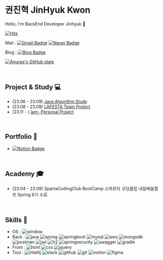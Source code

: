 # 권진혁 JinHyuk Kwon
Hello, I'm BackEnd Developer Jinhyuk 👋

[![Hits](https://hits.seeyoufarm.com/api/count/incr/badge.svg?url=https%3A%2F%2Fgithub.com%2F05030522&count_bg=%2379C83D&title_bg=%23555555&icon=&icon_color=%23E7E7E7&title=hits&edge_flat=false)](https://hits.seeyoufarm.com)


Mail : 
[![Gmail Badge](https://img.shields.io/badge/Gmail-d14836?style=flat-square&logo=Google&logoColor=white&link=mailto:kjinhx96@gmail.com)](mailto:kjinhx96@gmail.com)
[![Naver Badge](https://img.shields.io/badge/Naver-03C75A?style=flat-square&logo=Naver&logoColor=white&link=mailto:kjinhx05@naver.com)](mailto:kjinhx05@naver.com)

Blog : 
[![Blog Badge](http://img.shields.io/badge/Blog-brightgreen?style=flat-square&logo=Naver&logoColor=white&link=https://blog.naver.com/kjinhx05)](https://blog.naver.com/kjinhx05)


[![Anurag's GitHub stats](https://github-readme-stats.vercel.app/api?username=05030522&show_icons=true&theme=radical)](https://github.com/anuraghazra/github-readme-stats)

<br>

## Project & Study 💻
- (23.06 - 23.09) [Jave Algorithm Study](https://github.com/05030522/Java_Study)
- (23.08 - 23.09) [LAFESTA Team Project](https://github.com/LaFesta7/LikeFesta)
- (23.11 - ) [Iam- Personal Project](https://github.com/05030522/Iam-)

<br>

## Portfolio 📘
- [![Notion Badge](http://img.shields.io/badge/Notion-000000?style=flat-square&logo=Notion&link=https://chatter-vision-9fa.notion.site/3535069952a742928fe24a19eb152e75?pvs=4)](https://chatter-vision-9fa.notion.site/3535069952a742928fe24a19eb152e75?pvs=4)

<br>

## Academy 🎓
- (23.04 - 23.09) SpartaCodingClub BootCamp 스파르타 코딩클럽 내일배움캠프 Spring 6기 수료

<br>

## Skills 🔧
 - OS :  ![window](https://img.shields.io/badge/Windows-0078D6?style=for-the-badge&logo=windows&logoColor=white)
 - Back : ![java](https://img.shields.io/badge/Java-ED8B00?style=for-the-badge&logo=openjdk&logoColor=white) ![spring](https://img.shields.io/badge/Spring-6DB33F?style=for-the-badge&logo=spring&logoColor=white) ![springboot](https://img.shields.io/badge/SpringBoot-6DB33F?style=for-the-badge&logo=springboot&logoColor=white) ![mysql](https://img.shields.io/badge/MySQL-00000F?style=for-the-badge&logo=mysql&logoColor=white) ![aws](	https://img.shields.io/badge/Amazon_AWS-FF9900?style=for-the-badge&logo=amazonaws&logoColor=white) ![mongodb](https://img.shields.io/badge/MongoDB-4EA94B?style=for-the-badge&logo=mongodb&logoColor=white) ![postman](	https://img.shields.io/badge/Postman-FF6C37?style=for-the-badge&logo=postman&logoColor=white) ![jwt](	https://img.shields.io/badge/json%20web%20tokens-323330?style=for-the-badge&logo=json-web-tokens&logoColor=pink) ![h2](	https://img.shields.io/badge/Hibernate-59666C?style=for-the-badge&logo=Hibernate&logoColor=white) ![springsecurity](https://img.shields.io/badge/Spring_Security-6DB33F?style=for-the-badge&logo=Spring-Security&logoColor=white) ![swagger](https://img.shields.io/badge/-Swagger-%23Clojure?style=for-the-badge&logo=swagger&logoColor=white) ![gradle](https://img.shields.io/badge/Gradle-02303A.svg?style=for-the-badge&logo=Gradle&logoColor=white) 
 - Front : ![html](https://img.shields.io/badge/HTML-239120?style=for-the-badge&logo=html5&logoColor=white) ![css](	https://img.shields.io/badge/CSS-239120?&style=for-the-badge&logo=css3&logoColor=white) ![jquery](	https://img.shields.io/badge/jQuery-0769AD?style=for-the-badge&logo=jquery&logoColor=white) 
 - Tool :  ![intellij](https://img.shields.io/badge/IntelliJ_IDEA-000000.svg?style=for-the-badge&logo=intellij-idea&logoColor=white) ![slack](https://img.shields.io/badge/Slack-4A154B?style=for-the-badge&logo=slack&logoColor=white) ![github](https://img.shields.io/badge/GitHub-100000?style=for-the-badge&logo=github&logoColor=white) ![git](	https://img.shields.io/badge/GIT-E44C30?style=for-the-badge&logo=git&logoColor=white) ![notion](	https://img.shields.io/badge/Notion-000000?style=for-the-badge&logo=notion&logoColor=white) ![figma](https://img.shields.io/badge/Figma-F24E1E?style=for-the-badge&logo=figma&logoColor=white)
